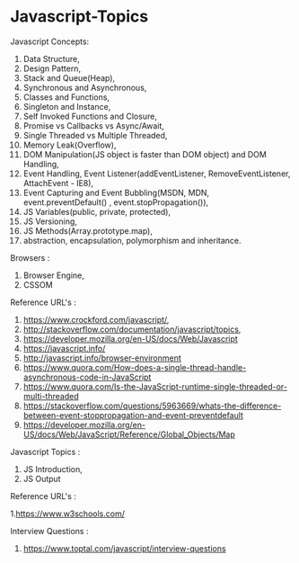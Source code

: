 # Javascript-Topics

Javascript Concepts:

1. Data Structure,
2. Design Pattern,
3. Stack and Queue(Heap),
4. Synchronous and Asynchronous,
5. Classes and Functions,
6. Singleton and Instance,
7. Self Invoked Functions and Closure,
8. Promise vs Callbacks vs Async/Await,
9. Single Threaded vs Multiple Threaded,
10. Memory Leak(Overflow),
11. DOM Manipulation(JS object is faster than DOM object) and DOM Handling,
12. Event Handling, Event Listener(addEventListener, RemoveEventListener, AttachEvent - IE8),
13. Event Capturing and Event Bubbling(MSDN, MDN, event.preventDefault() , event.stopPropagation()),
14. JS Variables(public, private, protected),
15. JS Versioning,
16. JS Methods(Array.prototype.map),
17. abstraction, encapsulation, polymorphism and inheritance.

Browsers :
1. Browser Engine,
2. CSSOM

Reference URL's :

1. https://www.crockford.com/javascript/,
2. http://stackoverflow.com/documentation/javascript/topics,
3. https://developer.mozilla.org/en-US/docs/Web/Javascript
4. https://javascript.info/
5. http://javascript.info/browser-environment
6. https://www.quora.com/How-does-a-single-thread-handle-asynchronous-code-in-JavaScript
7. https://www.quora.com/Is-the-JavaScript-runtime-single-threaded-or-multi-threaded
8. https://stackoverflow.com/questions/5963669/whats-the-difference-between-event-stoppropagation-and-event-preventdefault
9. https://developer.mozilla.org/en-US/docs/Web/JavaScript/Reference/Global_Objects/Map

Javascript Topics :
1. JS Introduction,
2. JS Output

Reference URL's :

 1.https://www.w3schools.com/

Interview Questions :

 1. https://www.toptal.com/javascript/interview-questions
